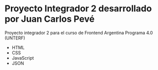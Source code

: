 # Proyecto Integrador 2 desarrollado por Juan Carlos Pevé
Proyecto integrador 2 para el curso de Frontend Argentina Programa 4.0 (UNTERF)
- HTML
- CSS
- JavaScript
- JSON
